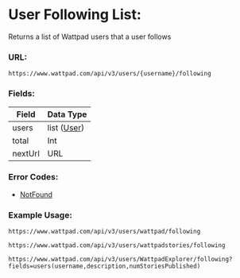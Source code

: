 # User Following List:

Returns a list of Wattpad users that a user follows

### URL:

`https://www.wattpad.com/api/v3/users/{username}/following`

### Fields:

| Field | Data Type |
| - | - |
| users | list ([User](../Data_Types/User.md)) |
| total | Int |
| nextUrl | URL |

### Error Codes:

- [NotFound](../General/Error_Codes.md#1014)

### Example Usage:

`https://www.wattpad.com/api/v3/users/wattpad/following`

`https://www.wattpad.com/api/v3/users/wattpadstories/following`

`https://www.wattpad.com/api/v3/users/WattpadExplorer/following?fields=users(username,description,numStoriesPublished)`